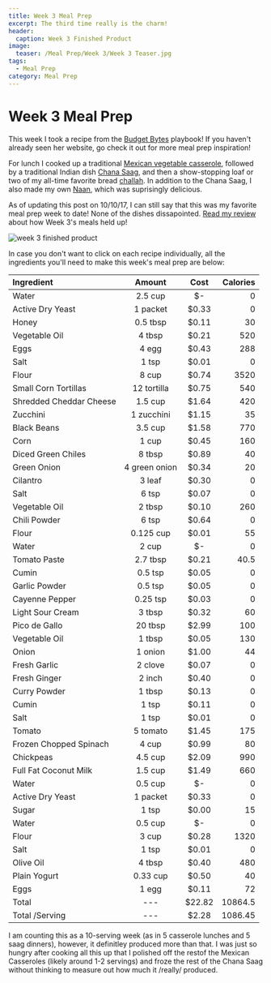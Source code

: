 ```yaml
---
title: Week 3 Meal Prep
excerpt: The third time really is the charm!
header:
  caption: Week 3 Finished Product
image:
  teaser: /Meal Prep/Week 3/Week 3 Teaser.jpg
tags: 
  - Meal Prep
category: Meal Prep
---
```


# Week 3 Meal Prep

This week I took a recipe from the [Budget Bytes](https://www.budgetbytes.com) playbook! If you haven't already seen her website, go check it out for more meal prep inspiration!

For lunch I cooked up a traditional [Mexican vegetable casserole](/recipe/MexicanVeggieCasserole), followed by a traditional Indian dish [Chana Saag](/recipe/ChanaSaag), and then a show-stopping loaf or two of my all-time favorite bread [challah](/recipe/Challah). In addition to the Chana Saag, I also made my own [Naan](/recipe/naan), which was suprisingly delicious. 

As of updating this post on 10/10/17, I can still say that this was my favorite meal prep week to date! None of the dishes dissapointed. 
[Read my review](https://underwriteyourlife.github.io/meal%20prep/Week3Evaluation/) about how Week 3's meals held up!

![week 3 finished product](https://github.com/underwriteyourlife/underwriteyourlife.github.io/blob/master/images/Meal%20Prep/Week%203/Week%203%20Finished%20Product.jpg?raw=true "Week 3 Finished Meal Prep")

In case you don't want to click on each recipe individually, all the ingredients you'll need to make this week's meal prep are below:

**Ingredient** | **Amount** | **Cost** |   **Calories**
|:------------- |:-------------:| :-----:|   -----:|
Water	|	2.5	cup	|	 $-   	|	0
Active Dry Yeast	|	1	packet	|	 $0.33 	|	0
Honey	|	0.5	tbsp	|	 $0.11 	|	30
Vegetable Oil	|	4	tbsp	|	 $0.21 	|	520
Eggs 	|	4	egg	|	 $0.43 	|	288
Salt	|	1	tsp	|	 $0.01 	|	0
Flour	|	8	cup	|	 $0.74 	|	3520
Small Corn Tortillas	|	12	tortilla	|	 $0.75 	|	540
Shredded Cheddar Cheese	|	1.5	cup	|	 $1.64 	|	420
Zucchini	|	1	zucchini	|	 $1.15 	|	35
Black Beans	|	3.5	cup	|	 $1.58 	|	770
Corn	|	1	cup	|	 $0.45 	|	160
Diced Green Chiles	|	8	tbsp	|	 $0.89 	|	40
Green Onion	|	4	green onion	|	 $0.34 	|	20
Cilantro	|	3	leaf	|	 $0.30 	|	0
Salt	|	6	tsp	|	 $0.07 	|	0
Vegetable Oil	|	2	tbsp	|	 $0.10 	|	260
Chili Powder	|	6	tsp	|	 $0.64 	|	0
Flour	|	0.125	cup	|	 $0.01 	|	55
Water	|	2	cup	|	 $-   	|	0
Tomato Paste	|	2.7	tbsp	|	 $0.21 	|	40.5
Cumin	|	0.5	tsp	|	 $0.05 	|	0
Garlic Powder	|	0.5	tsp	|	 $0.05 	|	0
Cayenne Pepper	|	0.25	tsp	|	 $0.03 	|	0
Light Sour Cream	|	3	tbsp	|	 $0.32 	|	60
Pico de Gallo	|	20	tbsp	|	 $2.99 	|	100
Vegetable Oil	|	1	tbsp	|	 $0.05 	|	130
Onion	|	1	onion	|	 $1.00 	|	44
Fresh Garlic	|	2	clove	|	 $0.07 	|	0
Fresh Ginger	|	2	inch	|	 $0.40 	|	0
Curry Powder	|	1	tbsp	|	 $0.13 	|	0
Cumin	|	1	tsp	|	 $0.11 	|	0
Salt	|	1	tsp	|	 $0.01 	|	0
Tomato	|	5	tomato	|	 $1.45 	|	175
Frozen Chopped Spinach	|	4	cup	|	 $0.99 	|	80
Chickpeas	|	4.5	cup	|	 $2.09 	|	990
Full Fat Coconut Milk	|	1.5	cup	|	 $1.49 	|	660
Water	|	0.5	cup	|	 $-   	|	0
Active Dry Yeast	|	1	packet	|	 $0.33 	|	0
Sugar	|	1	tsp	|	 $0.00 	|	15
Water	|	0.5	cup	|	 $-   	|	0
Flour	|	3	cup	|	 $0.28 	|	1320
Salt	|	1	tsp	|	 $0.01 	|	0
Olive Oil	|	4	tbsp	|	 $0.40 	|	480
Plain Yogurt	|	0.33	cup	|	 $0.50 	|	40
Eggs 	|	1	egg	|	 $0.11 	|	72
Total	|	---		|	 $22.82 	|	10864.5
Total /Serving	|	---		|	 $2.28 	|	1086.45


I am counting this as a 10-serving week (as in 5 casserole lunches and 5 saag dinners), however, it definitley produced more than that. I was just so hungry after cooking all this up that I polished off the restof the Mexican Casseroles (likely around 1-2 servings) and froze the rest of the Chana Saag without thinking to measure out how much it /really/ produced. 
